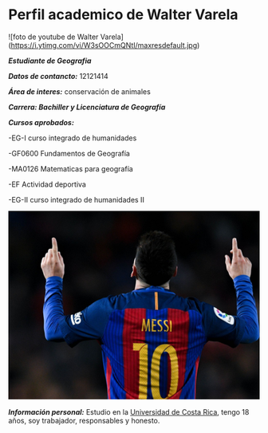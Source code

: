 # Perfil academico de Walter Varela

![foto de youtube de Walter Varela] (https://i.ytimg.com/vi/W3sOOCmQNtI/maxresdefault.jpg)

_**Estudiante de Geografia**_


_**Datos de contancto:**_ 12121414

_**Área de interes:**_ conservación de animales

_**Carrera: Bachiller y Licenciatura de Geografía**_

_**Cursos aprobados:**_

-EG-I curso integrado de humanidades

-GF0600 Fundamentos de Geografía

-MA0126 Matematicas para geografía

-EF Actividad deportiva

-EG-II curso integrado de humanidades II

![Foto de walter varela](Messi.jpg)

_**Información personal:**_ Estudio en la [Universidad de Costa Rica](https://www.ucr.ac.cr/), tengo 18 años, soy trabajador, responsables y honesto.
